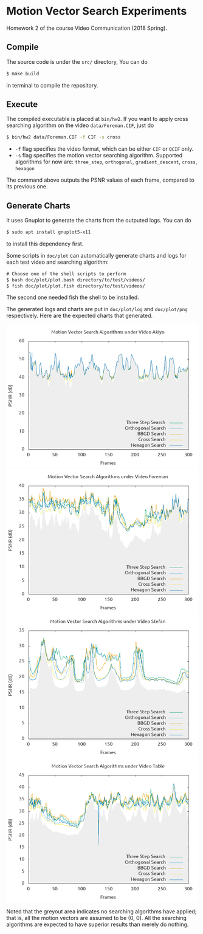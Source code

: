 # Motion Vector Search Experiments

Homework 2 of the course Video Communication (2018 Spring).

## Compile

The source code is under the `src/` directory, You can do
```bash
$ make build
```
in terminal to compile the repository.

## Execute

The compiled executable is placed at `bin/hw2`. If you want to apply cross searching algorithm on the video `data/Foreman.CIF`, just do
```bash
$ bin/hw2 data/Foreman.CIF -f CIF -s cross
```

- `-f` flag specifies the video format, which can be either `CIF` or `QCIF` only.
- `-s` flag specifies the motion vector searching algorithm. Supported algorithms for now are: `three_step`, `orthogonal`, `gradient_descent`, `cross`, `hexagon`

The command above outputs the PSNR values of each frame, compared to its previous one.

## Generate Charts

It uses Gnuplot to generate the charts from the outputed logs. You can do
```bash
$ sudo apt install gnuplot5-x11
```
to install this dependency first.

Some scripts in `doc/plot` can automatically generate charts and logs for each test video and searching algorithm:
```
# Choose one of the shell scripts to perform
$ bash doc/plot/plot.bash directory/to/test/videos/
$ fish doc/plot/plot.fish directory/to/test/videos/
```
The second one needed fish the shell to be installed.

The generated logs and charts are put in `doc/plot/log` and `doc/plot/png` respectively. Here are the expected charts that generated.

![Motion vector search algorithms under video Akiyo](doc/plot/png/Akiyo.png)
![Motion vector search algorithms under video Foreman](doc/plot/png/Foreman.png)
![Motion vector search algorithms under video Stefan](doc/plot/png/Stefan.png)
![Motion vector search algorithms under video Table](doc/plot/png/Table.png)

Noted that the greyout area indicates no searching algorithms have applied; that is, all the motion vectors are assumed to be (0, 0). All the searching algorithms are expected to have superior results than merely do nothing.
